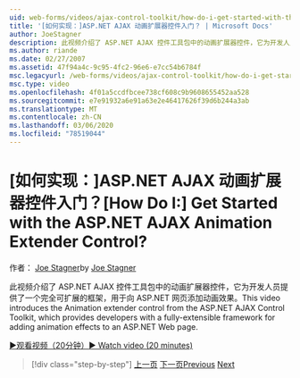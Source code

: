 ```yaml
---
uid: web-forms/videos/ajax-control-toolkit/how-do-i-get-started-with-the-aspnet-ajax-animation-extender-control
title: '[如何实现：]ASP.NET AJAX 动画扩展器控件入门？ | Microsoft Docs'
author: JoeStagner
description: 此视频介绍了 ASP.NET AJAX 控件工具包中的动画扩展器控件，它为开发人员提供了一个完全可扩展的框架用于 。
ms.author: riande
ms.date: 02/27/2007
ms.assetid: 47f94a4c-9c95-4fc2-96e6-e7cc54b6784f
msc.legacyurl: /web-forms/videos/ajax-control-toolkit/how-do-i-get-started-with-the-aspnet-ajax-animation-extender-control
msc.type: video
ms.openlocfilehash: 4f01a5ccdfbcee738cf608c9b9608655452aa528
ms.sourcegitcommit: e7e91932a6e91a63e2e46417626f39d6b244a3ab
ms.translationtype: MT
ms.contentlocale: zh-CN
ms.lasthandoff: 03/06/2020
ms.locfileid: "78519044"
---
```

# <a name="how-do-i-get-started-with-the-aspnet-ajax-animation-extender-control"></a><span data-ttu-id="963d2-104">[如何实现：]ASP.NET AJAX 动画扩展器控件入门？</span><span class="sxs-lookup"><span data-stu-id="963d2-104">[How Do I:] Get Started with the ASP.NET AJAX Animation Extender Control?</span></span>

<span data-ttu-id="963d2-105">作者： [Joe Stagner](https://github.com/JoeStagner)</span><span class="sxs-lookup"><span data-stu-id="963d2-105">by [Joe Stagner](https://github.com/JoeStagner)</span></span>

<span data-ttu-id="963d2-106">此视频介绍了 ASP.NET AJAX 控件工具包中的动画扩展器控件，它为开发人员提供了一个完全可扩展的框架，用于向 ASP.NET 网页添加动画效果。</span><span class="sxs-lookup"><span data-stu-id="963d2-106">This video introduces the Animation extender control from the ASP.NET AJAX Control Toolkit, which provides developers with a fully-extensible framework for adding animation effects to an ASP.NET Web page.</span></span>

[<span data-ttu-id="963d2-107">&#9654;观看视频（20分钟）</span><span class="sxs-lookup"><span data-stu-id="963d2-107">&#9654; Watch video (20 minutes)</span></span>](https://channel9.msdn.com/Blogs/ASP-NET-Site-Videos/how-do-i-get-started-with-the-aspnet-ajax-animation-extender-control)

> [!div class="step-by-step"]
> <span data-ttu-id="963d2-108">[上一页](how-do-i-use-the-aspnet-ajax-passwordstrength-extender.md)
> [下一页](how-do-i-use-the-aspnet-ajax-confirmbutton-extender.md)</span><span class="sxs-lookup"><span data-stu-id="963d2-108">[Previous](how-do-i-use-the-aspnet-ajax-passwordstrength-extender.md)
[Next](how-do-i-use-the-aspnet-ajax-confirmbutton-extender.md)</span></span>
